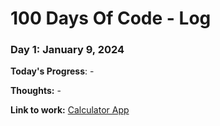 # 100 Days Of Code - Log

### Day 1: January 9, 2024

**Today's Progress**: -

**Thoughts:** -

**Link to work:** [Calculator App](http://www.example.com)
